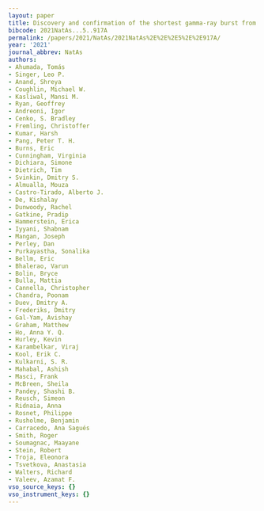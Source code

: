 ```yaml
---
layout: paper
title: Discovery and confirmation of the shortest gamma-ray burst from a collapsar
bibcode: 2021NatAs...5..917A
permalink: /papers/2021/NatAs/2021NatAs%2E%2E%2E5%2E%2E917A/
year: '2021'
journal_abbrev: NatAs
authors:
- Ahumada, Tomás
- Singer, Leo P.
- Anand, Shreya
- Coughlin, Michael W.
- Kasliwal, Mansi M.
- Ryan, Geoffrey
- Andreoni, Igor
- Cenko, S. Bradley
- Fremling, Christoffer
- Kumar, Harsh
- Pang, Peter T. H.
- Burns, Eric
- Cunningham, Virginia
- Dichiara, Simone
- Dietrich, Tim
- Svinkin, Dmitry S.
- Almualla, Mouza
- Castro-Tirado, Alberto J.
- De, Kishalay
- Dunwoody, Rachel
- Gatkine, Pradip
- Hammerstein, Erica
- Iyyani, Shabnam
- Mangan, Joseph
- Perley, Dan
- Purkayastha, Sonalika
- Bellm, Eric
- Bhalerao, Varun
- Bolin, Bryce
- Bulla, Mattia
- Cannella, Christopher
- Chandra, Poonam
- Duev, Dmitry A.
- Frederiks, Dmitry
- Gal-Yam, Avishay
- Graham, Matthew
- Ho, Anna Y. Q.
- Hurley, Kevin
- Karambelkar, Viraj
- Kool, Erik C.
- Kulkarni, S. R.
- Mahabal, Ashish
- Masci, Frank
- McBreen, Sheila
- Pandey, Shashi B.
- Reusch, Simeon
- Ridnaia, Anna
- Rosnet, Philippe
- Rusholme, Benjamin
- Carracedo, Ana Sagués
- Smith, Roger
- Soumagnac, Maayane
- Stein, Robert
- Troja, Eleonora
- Tsvetkova, Anastasia
- Walters, Richard
- Valeev, Azamat F.
vso_source_keys: {}
vso_instrument_keys: {}
---
```

